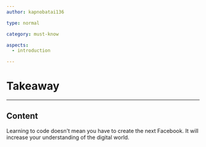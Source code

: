 ```yaml
---
author: kapnobatai136

type: normal

category: must-know

aspects:
  - introduction

---
```


# Takeaway

---
## Content

Learning to code doesn't mean you have to create the next Facebook. It will increase your understanding of the digital world.